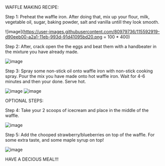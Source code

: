 WAFFLE MAKING RECIPE:

Step 1: 
Preheat the waffle iron. After doing that, mix up your flour, milk, vegetable oil, sugar, baking powder, salt and vanilla untill they look smooth. 

![image](https://user-images.githubusercontent.com/80979736/115592919-d90eeb00-a2a1-11eb-993d-91d41095bd20.png = 100 * 400)

Step 2:
After, crack open the the eggs and beat them with a handbeater in the mixture you have already made.

![image](https://user-images.githubusercontent.com/80979736/115592632-74ec2700-a2a1-11eb-9f44-f1d927efa3ca.png)

Step 3:
Spray some non-stick oil onto waffle iron with non-stick cooking spray. Pour the mix you have made onto hot waffle iron. Wait for 4-6 minutes and then your done. Serve hot.

![image](https://user-images.githubusercontent.com/80979736/115592757-9f3de480-a2a1-11eb-917f-07ffc3d8c94a.png)
![image](https://user-images.githubusercontent.com/80979736/115593379-6e11e400-a2a2-11eb-8a8d-52eddd124e77.png)

OPTIONAL STEPS:

Step 4:
Take your 2 scoops of icecream and place in the middle of the waffle. 

![image](https://user-images.githubusercontent.com/80979736/115593133-1f644a00-a2a2-11eb-9174-26ce5dabdec2.png)

Step 5:
Add the chooped strawberry/blueberries on top of the waffle. For some extra taste, and some maple syrup on top!

![image](https://user-images.githubusercontent.com/80979736/115591949-ab757200-a2a0-11eb-8572-14e1828d68b8.png)

HAVE A DECIOUS MEAL!!!
